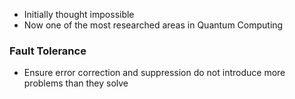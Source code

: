 - Initially thought impossible
- Now one of the most researched areas in Quantum Computing

### Fault Tolerance
- Ensure error correction and suppression do not introduce more problems than they solve
